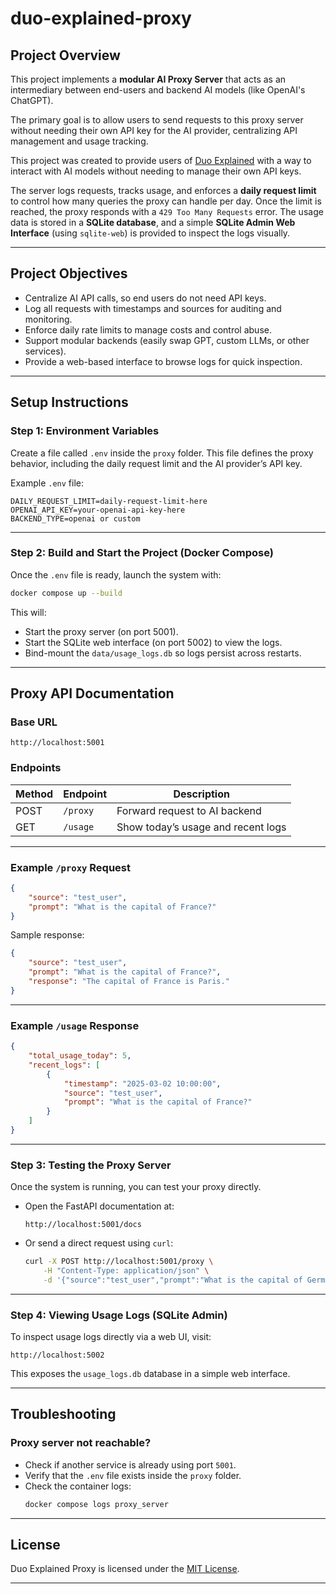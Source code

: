 # duo-explained-proxy

## Project Overview

This project implements a **modular AI Proxy Server** that acts as an intermediary between end-users and backend AI models (like OpenAI's ChatGPT).

The primary goal is to allow users to send requests to this proxy server without needing their own API key for the AI provider, centralizing API management and usage tracking.

This project was created to provide users of [Duo Explained](https://github.com/digas99/duo-explained) with a way to interact with AI models without needing to manage their own API keys.

The server logs requests, tracks usage, and enforces a **daily request limit** to control how many queries the proxy can handle per day. Once the limit is reached, the proxy responds with a `429 Too Many Requests` error. The usage data is stored in a **SQLite database**, and a simple **SQLite Admin Web Interface** (using `sqlite-web`) is provided to inspect the logs visually.

---

## Project Objectives

- Centralize AI API calls, so end users do not need API keys.
- Log all requests with timestamps and sources for auditing and monitoring.
- Enforce daily rate limits to manage costs and control abuse.
- Support modular backends (easily swap GPT, custom LLMs, or other services).
- Provide a web-based interface to browse logs for quick inspection.

---

## Setup Instructions

### Step 1: Environment Variables

Create a file called `.env` inside the `proxy` folder. This file defines the proxy behavior, including the daily request limit and the AI provider’s API key.

Example `.env` file:

```
DAILY_REQUEST_LIMIT=daily-request-limit-here
OPENAI_API_KEY=your-openai-api-key-here
BACKEND_TYPE=openai or custom
```

---

### Step 2: Build and Start the Project (Docker Compose)

Once the `.env` file is ready, launch the system with:

```bash
docker compose up --build
```

This will:

- Start the proxy server (on port 5001).
- Start the SQLite web interface (on port 5002) to view the logs.
- Bind-mount the `data/usage_logs.db` so logs persist across restarts.

---

## Proxy API Documentation

### Base URL

```
http://localhost:5001
```

### Endpoints

| Method | Endpoint | Description |
|---|---|---|
| POST | `/proxy` | Forward request to AI backend |
| GET | `/usage` | Show today’s usage and recent logs |

---

### Example `/proxy` Request


```json
{
    "source": "test_user",
    "prompt": "What is the capital of France?"
}
```

Sample response:

```json
{
    "source": "test_user",
    "prompt": "What is the capital of France?",
    "response": "The capital of France is Paris."
}
```

---

### Example `/usage` Response

```json
{
    "total_usage_today": 5,
    "recent_logs": [
        {
            "timestamp": "2025-03-02 10:00:00",
            "source": "test_user",
            "prompt": "What is the capital of France?"
        }
    ]
}
```

---

### Step 3: Testing the Proxy Server

Once the system is running, you can test your proxy directly.

- Open the FastAPI documentation at:
    ```
    http://localhost:5001/docs
    ```
- Or send a direct request using `curl`:
    ```bash
    curl -X POST http://localhost:5001/proxy \
        -H "Content-Type: application/json" \
        -d '{"source":"test_user","prompt":"What is the capital of Germany?"}'
    ```

---

### Step 4: Viewing Usage Logs (SQLite Admin)

To inspect usage logs directly via a web UI, visit:

```
http://localhost:5002
```

This exposes the `usage_logs.db` database in a simple web interface.

---

## Troubleshooting

### Proxy server not reachable?

- Check if another service is already using port `5001`.
- Verify that the `.env` file exists inside the `proxy` folder.
- Check the container logs:
    ```bash
    docker compose logs proxy_server
    ```

---

## License

Duo Explained Proxy is licensed under the [MIT License](LICENSE).

---
